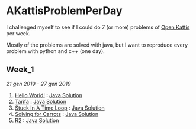# AKattisProblemPerDay
I challenged myself to see if I could do 7 (or more) problems of [Open Kattis](https://open.kattis.com) per week.

Mostly of the problems are solved with java, but I want to reproduce every problem with python and c++ (one day).

## Week_1
*21 gen 2019 - 27 gen 2019*
1. [Hello World!](https://open.kattis.com/problems/hello) : [Java Solution](https://github.com/Wabri/AKattisProblemPerDay/blob/master/HelloWorldJava/src/Main.java)
1. [Tarifa](https://open.kattis.com/problems/tarifa) : [Java Solution](https://github.com/Wabri/AKattisProblemPerDay/blob/master/TarifaJava/src/Main.java)
1. [Stuck In A Time Loop](https://open.kattis.com/problems/timeloop) : [Java Solution](https://github.com/Wabri/AKattisProblemPerDay/blob/master/StuckInATimeLoopJava/src/Main.java)
1. [Solving for Carrots](https://open.kattis.com/problems/carrots) : [Java Solution](https://github.com/Wabri/AKattisProblemPerDay/blob/master/SolvingForCarrotsJava/src/Main.java)
1. [R2](https://open.kattis.com/problems/r2) : [Java Solution](https://github.com/Wabri/AKattisProblemPerDay/blob/master/R2Java/src/Main.java)

